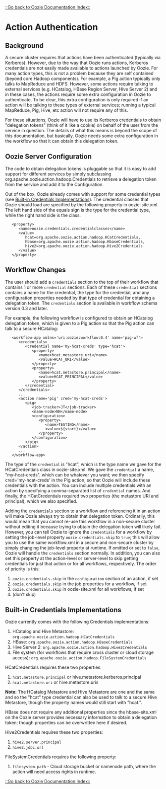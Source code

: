 

[::Go back to Oozie Documentation Index::](index.html)

# Action Authentication

<!-- MACRO{toc|fromDepth=1|toDepth=4} -->

## Background

A secure cluster requires that actions have been authenticated (typically via Kerberos).  However, due to the way that Oozie runs
actions, Kerberos credentials are not easily made available to actions launched by Oozie.  For many action types, this is not a
problem because they are self contained (beyond core Hadoop components).  For example, a Pig action typically only talks to
MapReduce and HDFS.  However, some actions require talking to external services (e.g. HCatalog, HBase Region Server, Hive Server 2)
and in these cases, the actions require some extra configuration in Oozie to authenticate.  To be clear, this extra configuration
is only required if an action will be talking to these types of external services; running a typical MapReduce, Pig, Hive, etc
action will not require any of this.

For these situations, Oozie will have to use its Kerberos credentials to obtain "delegation tokens" (think of it like a cookie) on
behalf of the user from the service in question.  The details of what this means is beyond the scope of this documentation, but
basically, Oozie needs some extra configuration in the workflow so that it can obtain this delegation token.

## Oozie Server Configuration

The code to obtain delegation tokens is pluggable so that it is easy to add support for different services by simply subclassing
org.apache.oozie.action.hadoop.Credentials to retrieve a delegation token from the service and add it to the Configuration.

Out of the box, Oozie already comes with support for some credential types
(see [Built-in Credentials Implementations](DG_ActionAuthentication.html#Built-in_Credentials_Implementations)).
The credential classes that Oozie should load are specified by the following property in oozie-site.xml.  The left hand side of the
equals sign is the type for the credential type, while the right hand side is the class.


```
   <property>
      <name>oozie.credentials.credentialclasses</name>
      <value>
         hcat=org.apache.oozie.action.hadoop.HCatCredentials,
         hbase=org.apache.oozie.action.hadoop.HbaseCredentials,
         hive2=org.apache.oozie.action.hadoop.Hive2Credentials
      </value>
   </property>
```

## Workflow Changes

The user should add a `credentials` section to the top of their workflow that contains 1 or more `credential` sections.  Each of
these `credential` sections contains a name for the credential, the type for the credential, and any configuration properties
needed by that type of credential for obtaining a delegation token.  The `credentials` section is available in workflow schema
version 0.3 and later.

For example, the following workflow is configured to obtain an HCatalog delegation token, which is given to a Pig action so that the
Pig action can talk to a secure HCatalog:


```
   <workflow-app xmlns='uri:oozie:workflow:0.4' name='pig-wf'>
      <credentials>
         <credential name='my-hcat-creds' type='hcat'>
            <property>
               <name>hcat.metastore.uri</name>
               <value>HCAT_URI</value>
            </property>
            <property>
               <name>hcat.metastore.principal</name>
               <value>HCAT_PRINCIPAL</value>
            </property>
         </credential>
      </credentials>
      ...
      <action name='pig' cred='my-hcat-creds'>
         <pig>
            <job-tracker>JT</job-tracker>
            <name-node>NN</name-node>
            <configuration>
               <property>
                  <name>TESTING</name>
                  <value>${start}</value>
               </property>
            </configuration>
         </pig>
      </action>
      ...
   </workflow-app>
```

The type of the `credential` is "hcat", which is the type name we gave for the HCatCredentials class in oozie-site.xml.  We gave
the `credential` a name, "my-hcat-creds", which can be whatever you want; we then specify cred='my-hcat-creds' in the Pig action,
so that Oozie will include these credentials with the action.  You can include multiple credentials with an action by specifying
a comma-separated list of `credential` names.  And finally, the HCatCredentials required two properties (the metastore URI and
principal), which we also specified.

Adding the `credentials` section to a workflow and referencing it in an action will make Oozie always try to obtain that delegation
token.  Ordinarily, this would mean that you cannot re-use this workflow in a non-secure cluster without editing it because trying
to obtain the delegation token will likely fail.  However, you can tell Oozie to ignore the `credentials` for a workflow by setting
the job-level property `oozie.credentials.skip` to `true`; this will allow you to use the same workflow.xml in a secure and
non-secure cluster by simply changing the job-level property at runtime. If omitted or set to `false`, Oozie will handle
the `credentials` section normally. In addition, you can also set this property at the action-level or server-level to skip getting
credentials for just that action or for all workflows, respectively.  The order of priority is this:

   1. `oozie.credentials.skip` in the `configuration` section of an action, if set
   1. `oozie.credentials.skip` in the job.properties for a workflow, if set
   1. `oozie.credentials.skip` in oozie-site.xml for all workflows, if set
   1. (don't skip)

## Built-in Credentials Implementations

Oozie currently comes with the following Credentials implementations:

   1. HCatalog and Hive Metastore: `org.apache.oozie.action.hadoop.HCatCredentials`
   1. HBase: `org.apache.oozie.action.hadoop.HBaseCredentials`
   1. Hive Server 2: `org.apache.oozie.action.hadoop.Hive2Credentials`
   1. File system (for workflows that require cross cluster or cloud storage access):
   `org.apache.oozie.action.hadoop.FileSystemCredentials`

HCatCredentials requires these two properties:

   1. `hcat.metastore.principal` or hive.metastore.kerberos.principal
   1. `hcat.metastore.uri` or hive.metastore.uris

**Note:** The HCatalog Metastore and Hive Metastore are one and the same and so the "hcat" type credential can also be used to talk
to a secure Hive Metastore, though the property names would still start with "hcat.".

HBase does not require any additional properties since the hbase-site.xml on the Oozie server provides necessary information
to obtain a delegation token; though properties can be overwritten here if desired.

Hive2Credentials requires these two properties:
   1. `hive2.server.principal`
   1. `hive2.jdbc.url`

FileSystemCredentials requires the following property:

   1. `filesystem.path` - Cloud storage bucket or namenode path, where the action will need access rights in runtime.

[::Go back to Oozie Documentation Index::](index.html)


